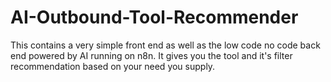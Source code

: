 # AI-Outbound-Tool-Recommender
This contains a very simple front end as well as the low code no code back end powered by AI running on n8n. It gives you the tool and it's filter recommendation based on your need you supply.
